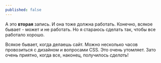 ```yaml
---
published: false
---
```

А это **вторая** запись. И она тоже должна работать. Конечно, всякое бывает - может и не работать. Но я стараюсь сделать так, чтобы все работало хорошо.

Всякое бывает, когда делаешь сайт. Можно несколько часов провозиться с дизайном и вопросами CSS. Это очень утомляет. Зато очень приятно, когда все, наконец, получилось _сделать_!

